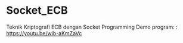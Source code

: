 # Socket_ECB
Teknik Kriptografi ECB dengan Socket Programming
Demo program: : https://youtu.be/wib-aKmZaVc
